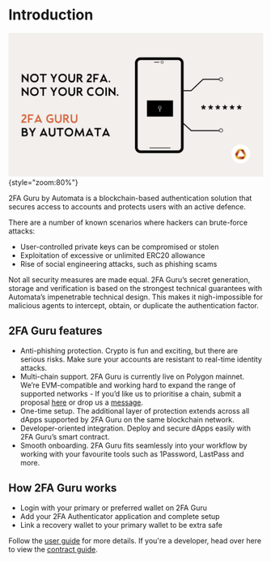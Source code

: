 # Introduction

![](../assets/2fa/2fa-guru-image.png){style="zoom:80%"}

2FA Guru by Automata is a blockchain-based authentication solution that secures access to accounts and protects users with an active defence. 

There are a number of known scenarios where hackers can brute-force attacks: 

- User-controlled private keys can be compromised or stolen
- Exploitation of excessive or unlimited ERC20 allowance 
- Rise of social engineering attacks, such as phishing scams 

Not all security measures are made equal. 2FA Guru’s secret generation, storage and verification is based on the strongest technical guarantees with Automata’s impenetrable technical design. This makes it nigh-impossible for malicious agents to intercept, obtain, or duplicate the authentication factor. 

## 2FA Guru features 
- Anti-phishing protection. Crypto is fun and exciting, but there are serious risks. Make sure your accounts are resistant to real-time identity attacks. 
- Multi-chain support. 2FA Guru is currently live on Polygon mainnet. We’re EVM-compatible and working hard to expand the range of supported networks - If you’d like us to prioritise a chain, submit a proposal [here](https://forms.gle/xnwQZepySGiEyyNy9) or drop us a [message](mailto:2fa.guru@ata.network).
- One-time setup. The additional layer of protection extends across all dApps supported by 2FA Guru on the same blockchain network. 
- Developer-oriented integration. Deploy and secure dApps easily with 2FA Guru’s smart contract. 
- Smooth onboarding. 2FA Guru fits seamlessly into your workflow by working with your favourite tools such as 1Password, LastPass and more. 

## How 2FA Guru works 

- Login with your primary or preferred wallet on 2FA Guru
- Add your 2FA Authenticator application and complete setup
- Link a recovery wallet to your primary wallet to be extra safe

Follow the [user guide](./users/guide.md) for more details. If you're a developer, head over here to view the [contract guide](./contracts/summary.md).
